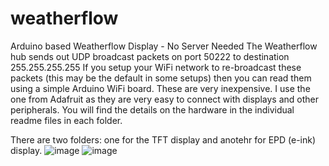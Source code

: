 # weatherflow
Arduino based Weatherflow Display - No Server Needed
The Weatherflow hub sends out UDP broadcast packets on port 50222 to destination 255.255.255.255  If you setup your WiFi network to re-broadcast these packets (this may be the default in some setups) then you can read them using a simple Arduino WiFi board.  These are very inexpensive.  I use the one from Adafruit as they are very easy to connect with displays and other peripherals.  You will find the details on the hardware in the individual readme files in each folder.

There are two folders: one for the TFT display and anotehr for EPD (e-ink) display.
![image](https://user-images.githubusercontent.com/81044140/111914494-9068d580-8a48-11eb-9813-e7f0acc3db47.png)
![image](https://user-images.githubusercontent.com/81044140/111914498-9a8ad400-8a48-11eb-9002-6c7729670f49.png)
